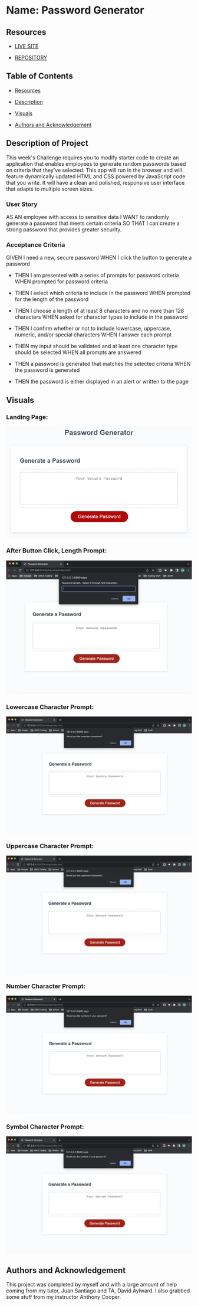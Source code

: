 # Name: Password Generator

## Resources
- [LIVE SITE](https://okdavekk.github.io/my-password-generator)

- [REPOSITORY](https://github.com/okdavekk/my-password-generator)

## Table of Contents
- [Resources](#resources)

- [Description](#description-of-project)

- [Visuals](#visuals)

- [Authors and Acknowledgement](#authors-and-acknowledgement)

## Description of Project

This week's Challenge requires you to modify starter code to create an application that enables employees to generate random passwords based on criteria that they’ve selected. This app will run in the browser and will feature dynamically updated HTML and CSS powered by JavaScript code that you write. It will have a clean and polished, responsive user interface that adapts to multiple screen sizes.

### User Story

AS AN employee with access to sensitive data
I WANT to randomly generate a password that meets certain criteria
SO THAT I can create a strong password that provides greater security.

### Acceptance Criteria

GIVEN I need a new, secure password
WHEN I click the button to generate a password

- THEN I am presented with a series of prompts for password criteria WHEN prompted for password criteria

- THEN I select which criteria to include in the password WHEN prompted for the length of the password

- THEN I choose a length of at least 8 characters and no more than 128 characters WHEN asked for character types to include in the password

- THEN I confirm whether or not to include lowercase, uppercase, numeric, and/or special characters WHEN I answer each prompt

- THEN my input should be validated and at least one character type should be selected WHEN all prompts are answered

- THEN a password is generated that matches the selected criteria WHEN the password is generated

- THEN the password is either displayed in an alert or written to the page

## Visuals

### Landing Page:
![Image](./assets/images/03-javascript-homework-demo.png)

### After Button Click, Length Prompt:
![Image](./assets/images/password-length-prompt.png)

### Lowercase Character Prompt:
![Image](./assets/images/lowercase-letter-prompt.png)

### Uppercase Character Prompt:
![Image](./assets/images/uppercase-letter-prompt.png)

### Number Character Prompt:
![Image](./assets/images/number-prompt.png)

### Symbol Character Prompt:
![Image](./assets/images/symbols-prompt.png)


## Authors and Acknowledgement

This project was completed by myself and with a large amount of help coming from my tutor, Juan Santiago and TA, David Aylward.  I also grabbed some stuff from my instructor Anthony Cooper.   